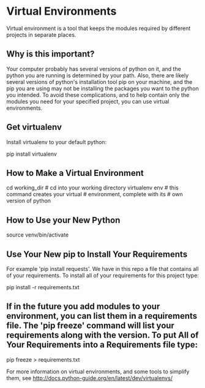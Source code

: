# Virtual Environments
Virtual environment is a tool that keeps the modules required by different projects in separate places.  

## Why is this important?
Your computer probably has several versions of python on it, and the python you are running is determined by your path.  Also, there are likely several versions of python's installation tool pip on your machine, and the pip you are using may not be installing the packages you want to the python you intended.  To avoid these complications, and to help contain only the modules you need for your specified project, you can use virtual environments.

## Get virtualenv
Install virtualenv to your default python:

  pip install virtualenv

## How to Make a Virtual Environment

  cd working_dir    # cd into your working directory
  virtualenv env    # this command creates your virtual 
		    # environment, complete with its 
		    # own version of python  

## How to Use your New Python
  source venv/bin/activate

## Use Your New pip to Install Your Requirements
For example 'pip install requests'.  We have in this repo a file that contains all of your requirements.  To install all of your requirements for this project type:
  
  pip install -r requirements.txt

## If in the future you add modules to your environment, you can list them in a requirements file.  The 'pip freeze' command will list your requirements along with the version.  To put All of Your Requirements into a Requirements file type:

  pip freeze > requirements.txt


For more information on virtual environments, and some tools to simplify them, see http://docs.python-guide.org/en/latest/dev/virtualenvs/
